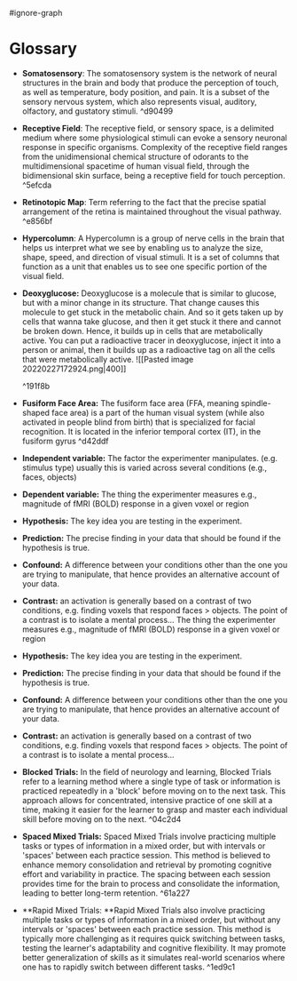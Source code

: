 #ignore-graph

# Glossary

- **Somatosensory**: The somatosensory system is the network of neural structures in the brain and body that produce the perception of touch, as well as temperature, body position, and pain. It is a subset of the sensory nervous system, which also represents visual, auditory, olfactory, and gustatory stimuli. ^d90499
- **Receptive Field**: The receptive field, or sensory space, is a delimited medium where some physiological stimuli can evoke a sensory neuronal response in specific organisms. Complexity of the receptive field ranges from the unidimensional chemical structure of odorants to the multidimensional spacetime of human visual field, through the bidimensional skin surface, being a receptive field for touch perception. ^5efcda
- **Retinotopic Map**: Term referring to the fact that the precise spatial arrangement of the retina is maintained throughout the visual pathway. ^e856bf
- **Hypercolumn**: A Hypercolumn is a group of nerve cells in the brain that helps us interpret what we see by enabling us to analyze the size, shape, speed, and direction of visual stimuli. It is a set of columns that function as a unit that enables us to see one specific portion of the visual field.
- **Deoxyglucose:** Deoxyglucose is a molecule that is similar to glucose, but with a minor change in its structure. That change causes this molecule to get stuck in the metabolic chain. And so it gets taken up by cells that wanna take glucose, and then it get stuck it there and cannot be broken down. Hence, it builds up in cells that are metabolically active. You can put a radioactive tracer in deoxyglucose, inject it into a person or animal, then it builds up as a radioactive tag on all the cells that were metabolically active.
	![[Pasted image 20220227172924.png|400]]

	 ^191f8b

- **Fusiform Face Area:** The fusiform face area (FFA, meaning spindle-shaped face area) is a part of the human visual system (while also activated in people blind from birth) that is specialized for facial recognition. It is located in the inferior temporal cortex (IT), in the fusiform gyrus ^d42ddf
- **Independent variable:** The factor the experimenter manipulates. (e.g. stimulus type) usually this is varied across several conditions (e.g., faces, objects) 
- **Dependent variable:** The thing the experimenter measures e.g., magnitude of fMRI (BOLD) response in a given voxel or region 
- **Hypothesis:** The key idea you are testing in the experiment. 
- **Prediction:** The precise finding in your data that should be found if the hypothesis is true.
- **Confound:** A difference between your conditions other than the one you are trying to manipulate, that hence provides an alternative account of your data.
- **Contrast:** an activation is generally based on a contrast of two conditions, e.g. finding voxels that respond faces > objects. The point of a contrast is to isolate a mental process… The thing the experimenter measures e.g., magnitude of fMRI (BOLD) response in a given voxel or region
- **Hypothesis:** The key idea you are testing in the experiment. 
- **Prediction:** The precise finding in your data that should be found if the hypothesis is true. 
- **Confound:** A difference between your conditions other than the one you are trying to manipulate, that hence provides an alternative account of your data. 
- **Contrast:** an activation is generally based on a contrast of two conditions, e.g. finding voxels that respond faces > objects. The point of a contrast is to isolate a mental process…
- **Blocked Trials:** In the field of neurology and learning, Blocked Trials refer to a learning method where a single type of task or information is practiced repeatedly in a 'block' before moving on to the next task. This approach allows for concentrated, intensive practice of one skill at a time, making it easier for the learner to grasp and master each individual skill before moving on to the next. ^04c2d4
- **Spaced Mixed Trials:** Spaced Mixed Trials involve practicing multiple tasks or types of information in a mixed order, but with intervals or 'spaces' between each practice session. This method is believed to enhance memory consolidation and retrieval by promoting cognitive effort and variability in practice. The spacing between each session provides time for the brain to process and consolidate the information, leading to better long-term retention. ^61a227
- **Rapid Mixed Trials: **Rapid Mixed Trials also involve practicing multiple tasks or types of information in a mixed order, but without any intervals or 'spaces' between each practice session. This method is typically more challenging as it requires quick switching between tasks, testing the learner's adaptability and cognitive flexibility. It may promote better generalization of skills as it simulates real-world scenarios where one has to rapidly switch between different tasks. ^1ed9c1